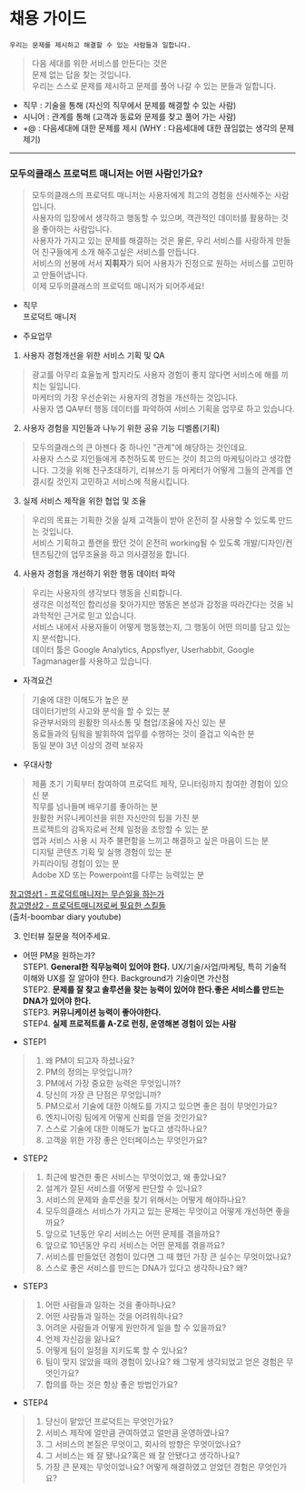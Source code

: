 

# 채용 가이드

`우리는 문제를 제시하고 해결할 수 있는 사람들과 일합니다.` 

> 다음 세대를 위한 서비스를 만든다는 것은  
> 문제 없는 답을 찾는 것입니다.    
> 우리는 스스로 문제를 제시하고 문제를 풀어 나갈 수 있는 분들과 일합니다.

- 직무 : 기술을 통해 (자신의 직무에서 문제를 해결할 수 있는 사람)
- 시니어 : 관계를 통해 (고객과 동료와 문제를 찾고 풀어 가는 사람)  
- +@ : 다음세대에 대한 문제를 제시 (WHY : 다음세대에 대한 끊임없는 생각의 문제 제기)

------------------------------

### 모두의클래스 프로덕트 매니저는 어떤 사람인가요?

> 모두의클래스의 프로덕트 매니저는 사용자에게 최고의 경험을 선사해주는 사람입니다.  
> 사용자의 입장에서 생각하고 행동할 수 있으며, 객관적인 데이터를 활용하는 것을 좋아하는 사람입니다.  
> 사용자가 가지고 있는 문제를 해결하는 것은 물론, 우리 서비스를 사랑하게 만들어 친구들에게 소개 해주고싶은 서비스를 만듭니다.  
> 서비스의 선봉에 서서 **지휘자**가 되어 사용자가 진정으로 원하는 서비스를 고민하고 만들어냅니다.  
> 이제 모두의클래스의 프로덕트 매니저가 되어주세요!  

- 직무  
프로덕트 매니저 

   
- 주요업무  
 1. 사용자 경험개선을 위한 서비스 기획 및 QA  
 > 광고를 아무리 효율높게 할지라도 사용자 경험이 좋지 않다면 서비스에 해를 끼치는 일입니다.  
 마케터의 가장 우선순위는 사용자의 경험을 개선하는 것입니다.  
 사용자 앱 QA부터 행동 데이터를 파악하여 서비스 기획을 업무로 하고 있습니다.
 
 2. 사용자 경험을 지인들과 나누기 위한 공유 기능 디벨롭(기획)  
 > 모두의클래스의 큰 아젠다 중 하나인 "관계"에 해당하는 것인데요.  
 사용자 스스로 지인들에게 추천하도록 만드는 것이 최고의 마케팅이라고 생각합니다. 
 그것을 위해 친구초대하기, 리뷰쓰기 등 마케터가 어떻게 그들의 관계를 연결시킬 것인지 고민하고 서비스에 적용시킵니다.  
 
 3. 실제 서비스 제작을 위한 협업 및 조율  
 > 우리의 목표는 기획한 것을 실제 고객들이 받아 온전히 잘 사용할 수 있도록 만드는 것입니다.  
 서비스 기획하고 플랜을 짰던 것이 온전히 working될 수 있도록 개발/디자인/컨텐츠팀간의 업무조율을 하고 의사결정을 합니다.
  
 4. 사용자 경험을 개선하기 위한 행동 데이터 파악  
 > 우리는 사용자의 생각보다 행동을 신뢰합니다.  
 생각은 이성적인 합리성을 찾아가지만 행동은 본성과 감정을 따라간다는 것을 뇌과학적인 근거로 믿고 있습니다.  
 서비스 내에서 사용자들이 어떻게 행동했는지, 그 행동이 어떤 의미를 담고 있는지 분석합니다.    
 데이터 툴은 Google Analytics, Appsflyer, Userhabbit, Google Tagmanager를 사용하고 있습니다.  
 
- 자격요건  
> 기술에 대한 이해도가 높은 분  
데이터기반의 사고와 분석을 할 수 있는 분  
유관부서와의 원활한 의사소통 및 협업/조율에 자신 있는 분  
동료들과의 팀웍을 발휘하여 업무를 수행하는 것이 즐겁고 익숙한 분  
동일 분야 3년 이상의 경력 보유자 

- 우대사항
>  제품 초기 기획부터 참여하여 프로덕트 제작, 모니터링까지 참여한 경험이 있으신 분  
직무를 넘나들며 배우기를 좋아하는 분  
원활한 커뮤니케이션을 위한 자신만의 팁을 가진 분  
프로젝트의 감독자로써 전체 일정을 조망할 수 있는 분  
앱과 서비스 사용 시 자주 불편함을 느끼고 해결하고 싶은 마음이 드는 분  
디지털 콘텐츠 기획 및 실행 경험이 있는 분  
카피라이팅 경험이 있는 분  
Adobe XD 또는 Powerpoint를 다루는 능력있는 분  

[참고영상1 - 프로덕트매니저는 무슨일을 하는가](https://www.youtube.com/watch?v=1XlV1AJbXI8)  
[참고영상2 - 프로덕트매니저로써 필요한 스킬들](https://www.youtube.com/watch?v=YZhI76HnBHM)  
(출처-boombar diary youtube)

3. 인터뷰 질문을 적어주세요.  
- 어떤 PM을 원하는가?  
 STEP1. **General한 직무능력이 있어야 한다.** UX/기술/사업/마케팅, 특히 기술적 이해와 UX를 잘 알아야 한다. Background가 기술이면 가산점  
 STEP2. **문제를 잘 찾고 솔루션을 찾는 능력이 있어야 한다.좋은 서비스를 만드는 DNA가 있어야 한다.**  
 STEP3. **커뮤니케이션 능력이 좋아야한다.**  
 STEP4. **실제 프로적트를 A-Z로 런칭, 운영해본 경험이 있는 사람**  

 - STEP1
  > 1. 왜 PM이 되고자 하셨나요?
  > 1. PM의 정의는 무엇입니까?
  > 1. PM에서 가장 중요한 능력은 무엇입니까?
  > 1. 당신의 가장 큰 단점은 무엇입니까?
  > 1. PM으로서 기술에 대한 이해도를 가지고 있으면 좋은 점이 무엇인가요?
  > 1. 엔지니어링 팀에게 어떻게 신뢰를 얻을 것인가요?
  > 1. 스스로 기술에 대한 이해도가 높다고 생각하나요?
  > 1. 고객을 위한 가장 좋은 인터페이스는 무엇인가요?
  
 - STEP2
  > 1. 최근에 발견한 좋은 서비스는 무엇이었고, 왜 좋았나요?
  > 1. 설계가 잘된 서비스를 어떻게 판단할 수 있나요?
  > 1. 서비스의 문제와 솔루션을 찾기 위해서는 어떻게 해야하나요?
  > 1. 모두의클래스 서비스가 가지고 있는 문제는 무엇이고 어떻게 개선하면 좋을까요?
  > 1. 앞으로 1년동안 우리 서비스는 어떤 문제를 겪을까요?
  > 1. 앞으로 10년동안 우리 서비스는 어떤 문제를 겪을까요?
  > 1. 서비스를 만들었던 경험이 있다면 그 때 했던 가장 큰 실수는 무엇이었나요?
  > 1. 스스로 좋은 서비스를 만드는 DNA가 있다고 생각하나요? 왜?
  
 - STEP3
  > 1. 어떤 사람들과 일하는 것을 좋아하나요?
  > 1. 어떤 사람들과 일하는 것을 어려워하나요?
  > 1. 어려운 사람들과 어떻게 원만하게 일을 할 수 있을까요?
  > 1. 언제 자신감을 잃나요?
  > 1. 어떻게 팀이 일정을 지키도록 할 수 있나요?
  > 1. 팀이 맞지 않았을 때의 경험이 있나요? 왜 그렇게 생각되었고 얻은 경험은 무엇인가요?
  > 1. 합의를 하는 것은 항상 좋은 방법인가요?
 
 - STEP4
  > 1. 당신이 맡았던 프로덕트는 무엇인가요?
  > 1. 서비스 제작에 얼만큼 관여하였고 얼만큼 운영하였나요?
  > 1. 그 서비스의 본질은 무엇이고, 회사의 방향은 무엇이었나요?
  > 1. 그 서비스는 왜 잘 됐나요?혹은 왜 잘 안됐다고 생각하나요?
  > 1. 가장 큰 문제는 무엇이었나요? 어떻게 해결하였고 얻었던 경험은 무엇인가요?
